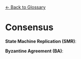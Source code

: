 [← Back to Glossary](../glossary.md)

# Consensus

**State Machine Replication (SMR)**:

**Byzantine Agreement (BA)**:


